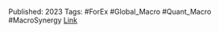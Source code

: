 
Published: 2023
Tags: #ForEx #Global_Macro #Quant_Macro #MacroSynergy 
[Link](obsidian://open?vault=Akul's%20Notebook&file=Library%2Fjournals%2Cmagazines%2FMacroSynergy%2FFX%20trend%20following%20and%20macro%20headwinds%20%7C%20Macrosynergy%20Research.pdf)
